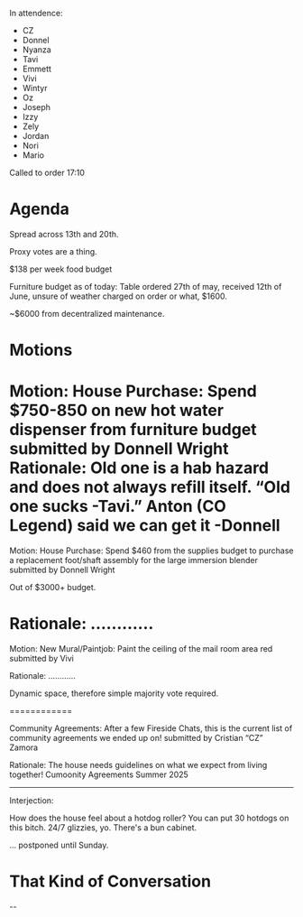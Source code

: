 In attendence:
 - CZ
 - Donnel
 - Nyanza
 - Tavi
 - Emmett
 - Vivi
 - Wintyr
 - Oz
 - Joseph
 - Izzy
 - Zely
 - Jordan
 - Nori
 - Mario

Called to order 17:10

# Agenda

Spread across 13th and 20th.

Proxy votes are a thing.

$138 per week food budget

Furniture budget as of today: Table ordered 27th of may, received 12th of June, unsure of weather charged on order or what, $1600. 

~$6000 from decentralized maintenance.

# Motions

Motion: House Purchase: Spend $750-850 on new hot water dispenser from furniture budget submitted by Donnell Wright 
Rationale: Old one is a hab hazard and does not always refill itself. 
“Old one sucks -Tavi.” Anton (CO Legend) said we can get it -Donnell
=============

Motion: House Purchase: Spend $460 from the supplies budget to purchase a replacement foot/shaft assembly for the large immersion blender submitted by Donnell Wright

Out of $3000+ budget.

Rationale: …………
=============

Motion: New Mural/Paintjob: Paint the ceiling of the mail room area red submitted by Vivi  

Rationale: …………

Dynamic space, therefore simple majority vote required.

============

Community Agreements: After a few Fireside Chats, this is the current list of community agreements we ended up on! submitted by Cristian “CZ” Zamora 

Rationale: The house needs guidelines on what we expect from living together! Cumoonity Agreements Summer 2025

---

Interjection:

How does the house feel about a hotdog roller? You can put 30 hotdogs on this bitch. 24/7 glizzies, yo. There's a bun cabinet.

... postponed until Sunday.

# That Kind of Conversation
--
